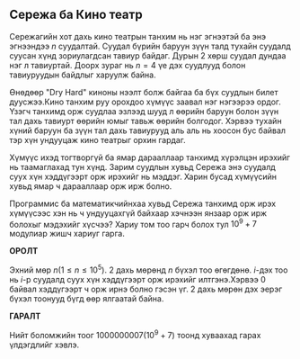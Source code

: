 ## Сережа ба Кино театр ##
Сережагийн хот дахь кино театрын танхим нь нэг эгнээтэй ба энэ эгнээндээ $n$ суудалтай. Суудал бүрийн баруун зүүн талд тухайн суудалд суусан хүнд зориулагдсан тавиур байдаг. Дурын 2 хөрш суудал дундаа нэг л тавиуртай. Доорх зураг нь $n=4$ үе дэх суудлууд болон тавиуруудын байдлыг харуулж байна.


Өнөдөөр  "Dry Hard" киноны нээлт болж байгаа ба бүх суудлын билет дуусжээ.Кино танхим руу орохдоо хүмүүс заавал нэг нэгээрээ ордог. Үзэгч танхимд орж суудлаа эзлээд шууд л өөрийн баруун болон зүүн тал дахь тавиурт өөрийн юмыг тавьж өөрийн болгодог. Хэрвээ тухайн хүний баруун ба зүүн тал дахь тавиурууд аль аль нь хоосон бус байвал тэр хүн ундууцаж кино театрыг орхин гардаг.

Хүмүүс ихэд тогтворгүй ба ямар дарааллаар танхимд хүрэлцэн ирэхийг нь таамаглахад тун хүнд. Зарим суудлын хувьд Сережа энэ суудалд суух хүн хэддүгээрт орж ирэхийг нь мэддэг. Харин бусад хүмүүсийн хувьд ямар ч дарааллаар орж ирж болно.

Программис ба математикчийнхаа хувьд Сережа танхимд орж ирэх хүмүүсээс хэн нь ч ундууцахгүй байхаар хэчнээн янзаар орж ирж болохыг мэдэхийг хүсчээ? Хариу том тоо гарч болох тул $10^9+7$ модулиар жишч хариуг гарга.

**ОРОЛТ**

Эхний мөр $n (1\le n\le 10^5)$. 2 дахь мөрөнд $n$ бүхэл тоо өгөгдөнө. $i$-дэх тоо нь $i$-р суудалд суух хүн хэддүгээрт орж ирэхийг илтгэнэ.Хэрвээ 0 байвал хэддүгээрт ч орж ирнэ болно гэсэн үг. 2 дахь мөрөн дэх эерэг бүхэл тоонууд бүгд өөр ялгаатай байна.


**ГАРАЛТ**

Нийт боломжийн тоог $1000000007 (10^9+7)$  тоонд хуваахад гарах үлдэгдлийг хэвлэ.
